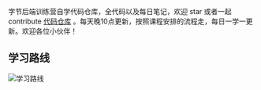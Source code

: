 字节后端训练营自学代码仓库，全代码以及每日笔记，欢迎 star 或者一起 contribute [代码仓库](https://github.com/yumuing/go-demo) 。每天晚10点更新，按照课程安排的流程走，每日一学一更新。欢迎各位小伙伴！

## 学习路线

![学习路线](https://s2.loli.net/2023/05/11/U7niHfM2T9G58uQ.jpg)
